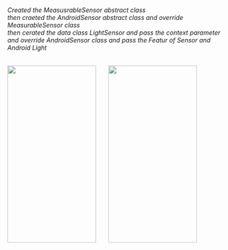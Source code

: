 <h6>
Created the MeasusrableSensor abstract class <br>
then craeted the AndroidSensor abstract class and override MeasurableSensor class  <br>
then cerated the data class LightSensor and pass the context parameter and override AndroidSensor class and pass the Featur of Sensor and Android Light <br> </h6> 

<img src="https://github.com/pushpak-gosavi/Sensor/assets/70949133/d5493cff-22f6-4f9e-a857-8697ba5db579"  height = 400 width = 200 /> &nbsp; &nbsp; &nbsp;
<img src="https://github.com/pushpak-gosavi/Sensor/assets/70949133/1ea59c58-0739-4fb5-91c5-b7bacbf1695f" height = 400 width = 200 />



